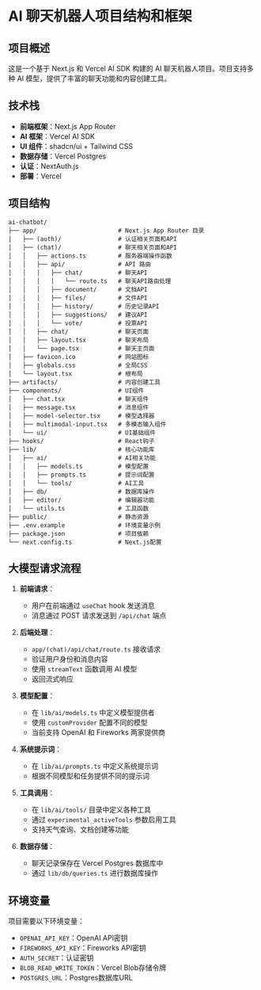 # AI 聊天机器人项目结构和框架

## 项目概述

这是一个基于 Next.js 和 Vercel AI SDK 构建的 AI 聊天机器人项目。项目支持多种 AI 模型，提供了丰富的聊天功能和内容创建工具。

## 技术栈

- **前端框架**：Next.js App Router
- **AI 框架**：Vercel AI SDK
- **UI 组件**：shadcn/ui + Tailwind CSS
- **数据存储**：Vercel Postgres
- **认证**：NextAuth.js
- **部署**：Vercel

## 项目结构

```
ai-chatbot/
├── app/                       # Next.js App Router 目录
│   ├── (auth)/                # 认证相关页面和API
│   ├── (chat)/                # 聊天相关页面和API
│   │   ├── actions.ts         # 服务器端操作函数
│   │   ├── api/               # API 路由
│   │   │   ├── chat/          # 聊天API
│   │   │   │   └── route.ts   # 聊天API路由处理
│   │   │   ├── document/      # 文档API
│   │   │   ├── files/         # 文件API
│   │   │   ├── history/       # 历史记录API
│   │   │   ├── suggestions/   # 建议API
│   │   │   └── vote/          # 投票API
│   │   ├── chat/              # 聊天页面
│   │   ├── layout.tsx         # 聊天布局
│   │   └── page.tsx           # 聊天主页面
│   ├── favicon.ico            # 网站图标
│   ├── globals.css            # 全局CSS
│   └── layout.tsx             # 根布局
├── artifacts/                 # 内容创建工具
├── components/                # UI组件
│   ├── chat.tsx               # 聊天组件
│   ├── message.tsx            # 消息组件
│   ├── model-selector.tsx     # 模型选择器
│   ├── multimodal-input.tsx   # 多模态输入组件
│   └── ui/                    # UI基础组件
├── hooks/                     # React钩子
├── lib/                       # 核心功能库
│   ├── ai/                    # AI相关功能
│   │   ├── models.ts          # 模型配置
│   │   ├── prompts.ts         # 提示词配置
│   │   └── tools/             # AI工具
│   ├── db/                    # 数据库操作
│   ├── editor/                # 编辑器功能
│   └── utils.ts               # 工具函数
├── public/                    # 静态资源
├── .env.example               # 环境变量示例
├── package.json               # 项目依赖
└── next.config.ts             # Next.js配置
```

## 大模型请求流程

1. **前端请求**：
   - 用户在前端通过 `useChat` hook 发送消息
   - 消息通过 POST 请求发送到 `/api/chat` 端点

2. **后端处理**：
   - `app/(chat)/api/chat/route.ts` 接收请求
   - 验证用户身份和消息内容
   - 使用 `streamText` 函数调用 AI 模型
   - 返回流式响应

3. **模型配置**：
   - 在 `lib/ai/models.ts` 中定义模型提供者
   - 使用 `customProvider` 配置不同的模型
   - 当前支持 OpenAI 和 Fireworks 两家提供商

4. **系统提示词**：
   - 在 `lib/ai/prompts.ts` 中定义系统提示词
   - 根据不同模型和任务提供不同的提示词

5. **工具调用**：
   - 在 `lib/ai/tools/` 目录中定义各种工具
   - 通过 `experimental_activeTools` 参数启用工具
   - 支持天气查询、文档创建等功能

6. **数据存储**：
   - 聊天记录保存在 Vercel Postgres 数据库中
   - 通过 `lib/db/queries.ts` 进行数据库操作

## 环境变量

项目需要以下环境变量：
- `OPENAI_API_KEY`：OpenAI API密钥
- `FIREWORKS_API_KEY`：Fireworks API密钥
- `AUTH_SECRET`：认证密钥
- `BLOB_READ_WRITE_TOKEN`：Vercel Blob存储令牌
- `POSTGRES_URL`：Postgres数据库URL
